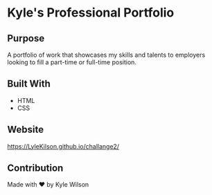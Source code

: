 # Kyle's Professional Portfolio 

## Purpose
A portfolio of work that showcases my skills and talents to employers looking to fill a part-time or full-time position.

## Built With
* HTML
* CSS

## Website
https://LyleKilson.github.io/challange2/

## Contribution
Made with ❤️ by Kyle Wilson

